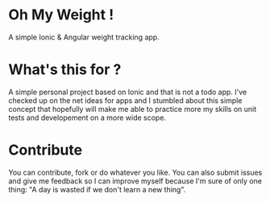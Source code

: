 # Oh My Weight !
A simple Ionic &amp; Angular weight tracking app.

# What's this for ?

A simple personal project based on Ionic and that is not a todo app. I've checked up on the net ideas for apps and I stumbled about this simple concept that hopefully will make me able to practice more my skills on unit tests and developement on a more wide scope.

# Contribute

You can contribute, fork or do whatever you like. You can also submit issues and give me feedback so I can improve myself because I'm sure of only one thing: "A day is wasted if we don't learn a new thing".